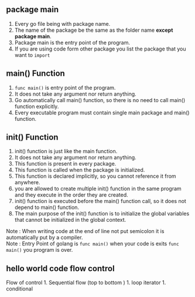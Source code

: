 ## package main  
1. Every go file being with package name.
1. The name of the package be the same as the folder name **except package main**.
1. Package main is the entry point of the program.
1. If you are using code form other package you list the package that you want to `import`

## main() Function 
1. `func main()` is entry point of the program.    
1. It does not take any argument nor return anything.  
1. Go automatically call main() function, so there is no need to call main() function explicitly.  
1. Every executable program must contain single main package and main() function.   

## init() Function   
1. init() function is just like the main function.  
1.  It does not take any argument nor return anything.  
1. This function is present in every package.  
1. This function is called when the package is initialized.  
1. This function is declared implicitly, so you cannot reference it from anywhere.   
1. you are allowed to create multiple init() function in the same program and they execute in the order they are created.   
1.  init() function is executed before the main() function call, so it does not depend to main() function.   
1.  The main purpose of the init() function is to initialize the global variables that cannot be initialized in the global context.  

Note : When writing code at the end of line not put semicolon it is automatically put by a compiler.   
Note : Entry Point of golang is `func main()` when your code is exits `func main()` you program is over.

## hello world code flow control  
Flow of control
    1. Sequential flow (top to bottom )
    1. loop iterator
    1. conditional 